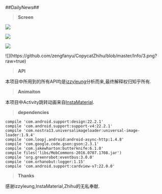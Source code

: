 ##DailyNews##



> **Screen**


![](https://github.com/zengfanyu/CopycatZhihu/blob/master/Info/0.png?raw=true)<p>

![](https://github.com/zengfanyu/CopycatZhihu/blob/master/Info/1.png?raw=true)<p>

![](https://github.com/zengfanyu/CopycatZhihu/blob/master/Info/2.png?raw=true)<p>
<p>
![](https://github.com/zengfanyu/CopycatZhihu/blob/master/Info/3.png?raw=true)<p>

<p>


> **API**

本项目中所用到的所有API均是[izzyleung](https://github.com/izzyleung/ZhihuDailyPurify/wiki/%E7%9F%A5%E4%B9%8E%E6%97%A5%E6%8A%A5-API-%E5%88%86%E6%9E%90)分析而来,最终解释权归知乎所有.


> **Animaiton**

本项目中Activity跳转动画来自[InstaMaterial](https://github.com/frogermcs/InstaMaterial).


> **dependencies**

    compile 'com.android.support:design:22.2.1'
    compile 'com.android.support:support-v4:22.2.1'
    compile 'com.nostra13.universalimageloader:universal-image-loader:1.9.4'
    compile 'com.loopj.android:android-async-http:1.4.8'
    compile 'com.google.code.gson:gson:2.3.1'
    compile 'com.jakewharton:butterknife:6.1.0'
    compile files('libs/MobCommons-2016.0707.1708.jar')
    compile 'org.greenrobot:eventbus:3.0.0'
    compile 'com.orhanobut:logger:1.15'
    compile 'com.android.support:cardview-v7:22.0.0'


> **Thanks**

感谢izzyleung,InstaMaterial,Zhihu的无私奉献.

